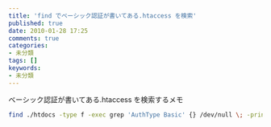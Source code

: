 ```yaml
---
title: 'find でベーシック認証が書いてある.htaccess を検索'
published: true
date: 2010-01-28 17:25
comments: true
categories:
- 未分類
tags: []
keywords:
- 未分類
---
```

ベーシック認証が書いてある.htaccess を検索するメモ
```sh
find ./htdocs -type f -exec grep 'AuthType Basic' {} /dev/null \; -print
```